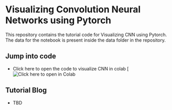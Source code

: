 # Visualizing Convolution Neural Networks using Pytorch

This repository contains the tutorial code for Visualizing CNN using Pytorch. The data for the notebook is present inside the data folder in the repository.

## Jump into code

- Click here to open the code to visualize CNN in colab
[![Click here to open in Colab](https://colab.research.google.com/github/Niranjankumar-c/DeepLearning-PadhAI/blob/master/DeepLearning_Materials/6_VisualizationCNN_Pytorch/CNNVisualisation.ipynb)

## Tutorial Blog 
* TBD
